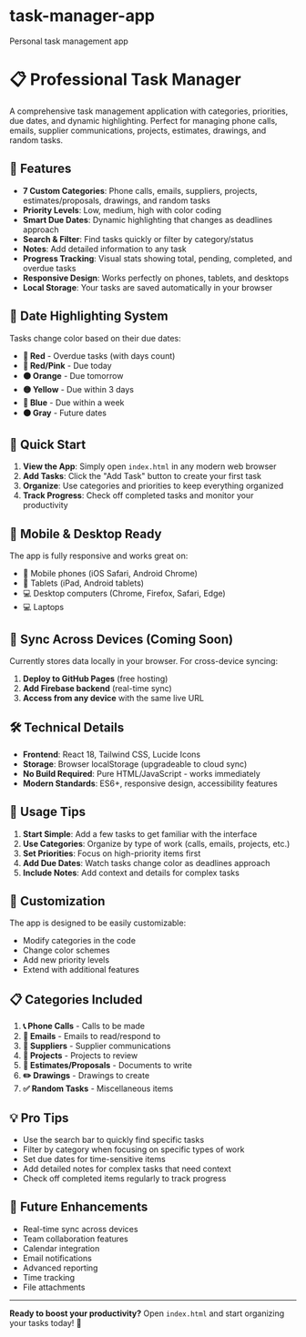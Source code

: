 # task-manager-app
Personal task management app
# 📋 Professional Task Manager

A comprehensive task management application with categories, priorities, due dates, and dynamic highlighting. Perfect for managing phone calls, emails, supplier communications, projects, estimates, drawings, and random tasks.

## 🌟 Features

- **7 Custom Categories**: Phone calls, emails, suppliers, projects, estimates/proposals, drawings, and random tasks
- **Priority Levels**: Low, medium, high with color coding
- **Smart Due Dates**: Dynamic highlighting that changes as deadlines approach
- **Search & Filter**: Find tasks quickly or filter by category/status
- **Notes**: Add detailed information to any task
- **Progress Tracking**: Visual stats showing total, pending, completed, and overdue tasks
- **Responsive Design**: Works perfectly on phones, tablets, and desktops
- **Local Storage**: Your tasks are saved automatically in your browser

## 🎨 Date Highlighting System

Tasks change color based on their due dates:
- **🔴 Red** - Overdue tasks (with days count)
- **🔴 Red/Pink** - Due today 
- **🟠 Orange** - Due tomorrow
- **🟡 Yellow** - Due within 3 days
- **🔵 Blue** - Due within a week
- **⚫ Gray** - Future dates

## 🚀 Quick Start

1. **View the App**: Simply open `index.html` in any modern web browser
2. **Add Tasks**: Click the "Add Task" button to create your first task
3. **Organize**: Use categories and priorities to keep everything organized
4. **Track Progress**: Check off completed tasks and monitor your productivity

## 📱 Mobile & Desktop Ready

The app is fully responsive and works great on:
- 📱 Mobile phones (iOS Safari, Android Chrome)
- 📱 Tablets (iPad, Android tablets)
- 💻 Desktop computers (Chrome, Firefox, Safari, Edge)
- 💻 Laptops

## 🔄 Sync Across Devices (Coming Soon)

Currently stores data locally in your browser. For cross-device syncing:

1. **Deploy to GitHub Pages** (free hosting)
2. **Add Firebase backend** (real-time sync)
3. **Access from any device** with the same live URL

## 🛠️ Technical Details

- **Frontend**: React 18, Tailwind CSS, Lucide Icons
- **Storage**: Browser localStorage (upgradeable to cloud sync)
- **No Build Required**: Pure HTML/JavaScript - works immediately
- **Modern Standards**: ES6+, responsive design, accessibility features

## 📝 Usage Tips

1. **Start Simple**: Add a few tasks to get familiar with the interface
2. **Use Categories**: Organize by type of work (calls, emails, projects, etc.)
3. **Set Priorities**: Focus on high-priority items first
4. **Add Due Dates**: Watch tasks change color as deadlines approach
5. **Include Notes**: Add context and details for complex tasks

## 🔧 Customization

The app is designed to be easily customizable:
- Modify categories in the code
- Change color schemes
- Add new priority levels
- Extend with additional features

## 📋 Categories Included

1. **📞 Phone Calls** - Calls to be made
2. **📧 Emails** - Emails to read/respond to
3. **🏢 Suppliers** - Supplier communications
4. **📁 Projects** - Projects to review
5. **📄 Estimates/Proposals** - Documents to write
6. **✏️ Drawings** - Drawings to create
7. **✅ Random Tasks** - Miscellaneous items

## 💡 Pro Tips

- Use the search bar to quickly find specific tasks
- Filter by category when focusing on specific types of work
- Set due dates for time-sensitive items
- Add detailed notes for complex tasks that need context
- Check off completed items regularly to track progress

## 🔮 Future Enhancements

- Real-time sync across devices
- Team collaboration features
- Calendar integration
- Email notifications
- Advanced reporting
- Time tracking
- File attachments

---

**Ready to boost your productivity?** Open `index.html` and start organizing your tasks today! 🚀
